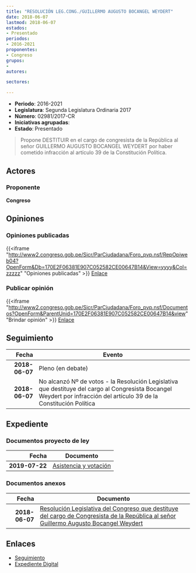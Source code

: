 ```yaml
---
title: "RESOLUCIÓN LEG.CONG./GUILLERMO AUGUSTO BOCANGEL WEYDERT"
date: 2018-06-07
lastmod: 2018-06-07
estados:
- Presentado
periodos:
- 2016-2021
proponentes:
- Congreso
grupos:
- 
autores:

sectores:

---
```

- **Periodo**: 2016-2021
- **Legislatura**: Segunda Legislatura Ordinaria 2017
- **Número**: 02981/2017-CR
- **Iniciativas agrupadas**: 
- **Estado**: Presentado

> Propone DESTITUIR en el cargo de congresista de la República al señor GUILLERMO AUGUSTO BOCANGEL WEYDERT por haber cometido infracción al artículo 39 de la Constitución Política.


## Actores

### Proponente

**Congreso**

## Opiniones

### Opiniones publicadas

{{<iframe "http://www2.congreso.gob.pe/Sicr/ParCiudadana/Foro_pvp.nsf/RepOpiweb04?OpenForm&Db=170E2F06381E907C052582CE00647B14&View=yyyy&Col=zzzzz" "Opiniones publicadas" >}}
[Enlace](http://www2.congreso.gob.pe/Sicr/ParCiudadana/Foro_pvp.nsf/RepOpiweb04?OpenForm&Db=170E2F06381E907C052582CE00647B14&View=yyyy&Col=zzzzz)

### Publicar opinión

{{<iframe "http://www2.congreso.gob.pe/Sicr/ParCiudadana/Foro_pvp.nsf/Documentos?OpenForm&ParentUnid=170E2F06381E907C052582CE00647B14&view" "Brindar opinión" >}}
[Enlace](http://www2.congreso.gob.pe/Sicr/ParCiudadana/Foro_pvp.nsf/Documentos?OpenForm&ParentUnid=170E2F06381E907C052582CE00647B14&view)


## Seguimiento

| Fecha | Evento |
|------:|--------|
| **2018-06-07** | Pleno (en debate) |
| **2018-06-07** | No alcanzó Nº de votos - la Resolución Legislativa que destituye del cargo al Congresista Bocangel Weydert por infracción del artículo 39 de la Constitución Política |

## Expediente

### Documentos proyecto de ley

| Fecha | Documento |
|------:|-----------|
| **2019-07-22** | [Asistencia y votación](http://www.leyes.congreso.gob.pe/Documentos/2016_2021/Asistencia_y_Votacion/Proyectos_de_Ley/AV0298320190722.pdf) |

### Documentos anexos

| Fecha | Documento |
|------:|-----------|
| **2018-06-07** | [Resolución Legislativa del Congreso que destituye del cargo de Congresista de la República al señor Guillermo Augusto Bocangel Weydert](http://www.leyes.congreso.gob.pe/Documentos/2016_2021/Proyectos_de_Ley_y_de_Resoluciones_Legislativas/PL0298120180607.PDF) |

## Enlaces

- [Seguimiento](http://www2.congreso.gob.pe/Sicr/TraDocEstProc/CLProLey2016.nsf/f7fff46988ca05b1052578e100829cc7/d5cefd43264d12c5052582a9005d7b59?OpenDocument)
- [Expediente Digital](http://www2.congreso.gob.pe/Sicr/TraDocEstProc/CLProLey2016.nsf/f7fff46988ca05b1052578e100829cc7/d5cefd43264d12c5052582a9005d7b59?OpenDocument&Click=05257FB7005EB655.eb71d0cf91d8294e05256cdf006b5706/$Body/0.1C6C)

